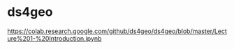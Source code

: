 # ds4geo


https://colab.research.google.com/github/ds4geo/ds4geo/blob/master/Lecture%201-%20Introduction.ipynb
